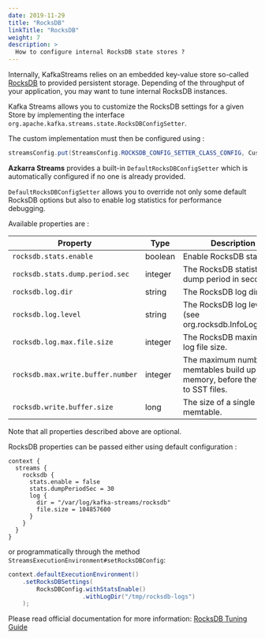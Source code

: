 ```yaml
---
date: 2019-11-29
title: "RocksDB"
linkTitle: "RocksDB"
weight: 7
description: >
  How to configure internal RocksDB state stores ?
---
```


Internally, KafkaStreams relies on an embedded key-value store so-called [RocksDB](https://rocksdb.org/) to provided persistent storage.
Depending of the throughput of your application, you may want to tune internal RocksDB instances.

Kafka Streams allows you to customize the RocksDB settings for a given Store by implementing the interface `org.apache.kafka.streams.state.RocksDBConfigSetter`.

The custom implementation must then be configured using : 

```java
streamsConfig.put(StreamsConfig.ROCKSDB_CONFIG_SETTER_CLASS_CONFIG, CustomRocksDBConfig.class)
```

**Azkarra Streams** provides a built-in `DefaultRocksDBConfigSetter` which is automatically configured if no one is already provided.

`DefaultRocksDBConfigSetter` allows you to override not only some default RocksDB options but also to enable log statistics for performance debugging.

Available properties are : 

| Property                            | Type    | Description                                     |
|-------------------------------------|---------|-------------------------------------------------|
|  `rocksdb.stats.enable`             | boolean | Enable RocksDB statistics                               |
|  `rocksdb.stats.dump.period.sec`    | integer | The RocksDB statistics dump period in seconds.          |
|  `rocksdb.log.dir`                  | string  | The RocksDB log directory                               |
|  `rocksdb.log.level`                | string  | The RocksDB log level (see org.rocksdb.InfoLogLevel).   |
|  `rocksdb.log.max.file.size`        | integer | The RocksDB maximum log file size.                      |
|  `rocksdb.max.write.buffer.number`  | integer | The maximum number of memtables build up in memory, before they flush to SST files.          |
|  `rocksdb.write.buffer.size`        | long    | The size of a single memtable.                          |

Note that all properties described above are optional.


RocksDB properties can be passed either using default configuration :

```
context {
  streams {
    rocksdb {
      stats.enable = false
      stats.dumpPeriodSec = 30
      log {
        dir = "/var/log/kafka-streams/rocksdb"
        file.size = 104857600
      }
    }
  }
}
```

or programmatically through the method `StreamsExecutionEnvironment#setRocksDBConfig`:

```java
context.defaultExecutionEnvironment()
    .setRocksDBSettings(
        RocksDBConfig.withStatsEnable()
                     .withLogDir("/tmp/rocksdb-logs")
    );
```

Please read official documentation for more information: [RocksDB Tuning Guide](https://github.com/facebook/rocksdb/wiki/RocksDB-Tuning-Guide)